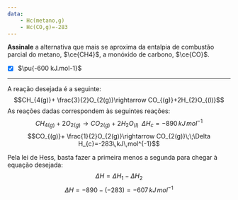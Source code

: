 ```yaml
---
data:
    - Hc(metano,g)
    - Hc(CO,g)=-283
---
```


**Assinale** a alternativa que mais se aproxima da entalpia de combustão parcial do metano, $\ce{CH4}$, a monóxido de carbono, $\ce{CO}$.

- [x] $\pu{-600 kJ.mol-1}$

---

A reação desejada é a seguinte:
$$CH_{4(g)}+ \frac{3}{2}O_{2(g)}\rightarrow CO_{(g)}+2H_{2}O_{(l)}$$
As reações dadas correspondem às seguintes reações:
$$C_{}H_{4(g)}+ 2O_{2(g)}\rightarrow CO_{2(g)}+2H_{2}O_{(l)}\;\;\Delta H_{c}=-890\,kJ\,mol^{-1}$$
$$CO_{(g)}+ \frac{1}{2}O_{2(g)}\rightarrow CO_{2(g)}\;\;\Delta H_{c}=-283\,kJ\,mol^{-1}$$

Pela lei de Hess, basta fazer a primeira menos a segunda para chegar à equação desejada:
$$\Delta H= \Delta H_{1}-\Delta H_{2}$$
$$\Delta H=-890-(-283)=-607\,kJ\,mol^{-1}$$

